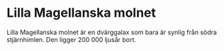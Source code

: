 # Lilla Magellanska molnet

Lilla Magellanska molnet är en dvärggalax som bara är synlig från södra
stjärnhimlen. Den ligger 200 000 ljusår bort.

